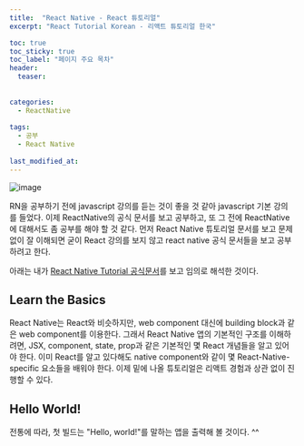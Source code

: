 ```yaml
---
title:  "React Native - React 튜토리얼"
excerpt: "React Tutorial Korean - 리액트 튜토리얼 한국"

toc: true
toc_sticky: true
toc_label: "페이지 주요 목차"
header:
  teaser: 
  
  
categories:
  - ReactNative
  
tags:
  - 공부
  - React Native
  
last_modified_at: 
---
```


![image](https://user-images.githubusercontent.com/41438361/90485901-2404bb80-e173-11ea-8aaf-141b0555134b.png)

RN을 공부하기 전에 javascript 강의를 듣는 것이 좋을 것 같아 javascript 기본 강의를 들었다.
이제 ReactNative의 공식 문서를 보고 공부하고, 또 그 전에 ReactNative에 대해서도 좀 공부를 해야 할 것 같다.
먼저 React Native 튜토리얼 문서를 보고 문제 없이 잘 이해되면 굳이 React 강의를 보지 않고 react native 공식 문서들을 
보고 공부하려고 한다.

아래는 내가 [React Native Tutorial 공식문서](https://reactnative.dev/docs/tutorial)를 보고 임의로 해석한 것이다.

## Learn the Basics

React Native는 React와 비슷하지만, web component 대신에 building block과 같은 web component를 이용한다. 그래서
React Native 앱의 기본적인 구조를 이해하려면, JSX, component, state, prop과 같은 기본적인 몇 React 개념들을 알고 있어야 한다.
이미 React를 알고 있다해도 native component와 같이 몇 React-Native-specific 요소들을 배워야 한다. 이제 밑에 나올 튜토리얼은
리액트 경험과 상관 없이 진행할 수 있다.

## Hello World!

전통에 따라, 첫 빌드는 "Hello, world!"를 말하는 앱을 출력해 볼 것이다. ^^

```react native
```

